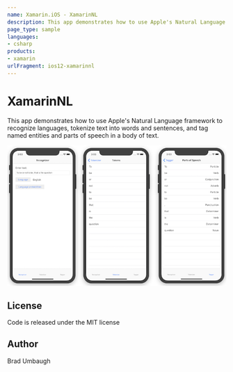 ```yaml
---
name: Xamarin.iOS - XamarinNL
description: This app demonstrates how to use Apple's Natural Language framework to recognize languages, tokenize text into words and sentences, and tag named...
page_type: sample
languages:
- csharp
products:
- xamarin
urlFragment: ios12-xamarinnl
---
```

# XamarinNL

This app demonstrates how to use Apple's Natural Language framework
to recognize languages, tokenize text into words and sentences, and
tag named entities and parts of speech in a body of text.

![Examples of natural language parsing](Screenshots/all-sml.png)

## License
Code is released under the MIT license

## Author
Brad Umbaugh